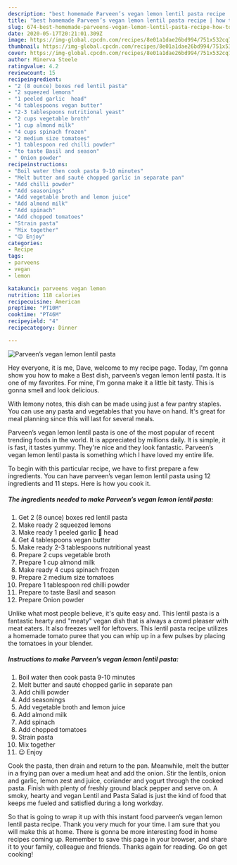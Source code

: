 ```yaml
---
description: "best homemade Parveen’s vegan lemon lentil pasta recipe | how to make the best Parveen’s vegan lemon lentil pasta"
title: "best homemade Parveen’s vegan lemon lentil pasta recipe | how to make the best Parveen’s vegan lemon lentil pasta"
slug: 674-best-homemade-parveens-vegan-lemon-lentil-pasta-recipe-how-to-make-the-best-parveens-vegan-lemon-lentil-pasta
date: 2020-05-17T20:21:01.309Z
image: https://img-global.cpcdn.com/recipes/8e01a1dae26bd994/751x532cq70/parveens-vegan-lemon-lentil-pasta-recipe-main-photo.jpg
thumbnail: https://img-global.cpcdn.com/recipes/8e01a1dae26bd994/751x532cq70/parveens-vegan-lemon-lentil-pasta-recipe-main-photo.jpg
cover: https://img-global.cpcdn.com/recipes/8e01a1dae26bd994/751x532cq70/parveens-vegan-lemon-lentil-pasta-recipe-main-photo.jpg
author: Minerva Steele
ratingvalue: 4.2
reviewcount: 15
recipeingredient:
- "2 (8 ounce) boxes red lentil pasta"
- "2 squeezed lemons"
- "1 peeled garlic  head"
- "4 tablespoons vegan butter"
- "2-3 tablespoons nutritional yeast"
- "2 cups vegetable broth"
- "1 cup almond milk"
- "4 cups spinach frozen"
- "2 medium size tomatoes"
- "1 tablespoon red chilli powder"
- "to taste Basil and season"
- " Onion powder"
recipeinstructions:
- "Boil water then cook pasta 9-10 minutes"
- "Melt butter and sauté chopped garlic in separate pan"
- "Add chilli powder"
- "Add seasonings"
- "Add vegetable broth and lemon juice"
- "Add almond milk"
- "Add spinach"
- "Add chopped tomatoes"
- "Strain pasta"
- "Mix together"
- "😉 Enjoy"
categories:
- Recipe
tags:
- parveens
- vegan
- lemon

katakunci: parveens vegan lemon 
nutrition: 118 calories
recipecuisine: American
preptime: "PT10M"
cooktime: "PT46M"
recipeyield: "4"
recipecategory: Dinner

---
```



![Parveen’s vegan lemon lentil pasta](https://img-global.cpcdn.com/recipes/8e01a1dae26bd994/751x532cq70/parveens-vegan-lemon-lentil-pasta-recipe-main-photo.jpg)

Hey everyone, it is me, Dave, welcome to my recipe page. Today, I'm gonna show you how to make a Best dish, parveen’s vegan lemon lentil pasta. It is one of my favorites. For mine, I'm gonna make it a little bit tasty. This is gonna smell and look delicious.

With lemony notes, this dish can be made using just a few pantry staples. You can use any pasta and vegetables that you have on hand. It&#39;s great for meal planning since this will last for several meals.

Parveen’s vegan lemon lentil pasta is one of the most popular of recent trending foods in the world. It is appreciated by millions daily. It is simple, it is fast, it tastes yummy. They're nice and they look fantastic. Parveen’s vegan lemon lentil pasta is something which I have loved my entire life.


To begin with this particular recipe, we have to first prepare a few ingredients. You can have parveen’s vegan lemon lentil pasta using 12 ingredients and 11 steps. Here is how you cook it.

<!--inarticleads1-->

##### The ingredients needed to make Parveen’s vegan lemon lentil pasta:

1. Get 2 (8 ounce) boxes red lentil pasta
1. Make ready 2 squeezed lemons
1. Make ready 1 peeled garlic 🧄 head
1. Get 4 tablespoons vegan butter
1. Make ready 2-3 tablespoons nutritional yeast
1. Prepare 2 cups vegetable broth
1. Prepare 1 cup almond milk
1. Make ready 4 cups spinach frozen
1. Prepare 2 medium size tomatoes
1. Prepare 1 tablespoon red chilli powder
1. Prepare to taste Basil and season
1. Prepare  Onion powder


Unlike what most people believe, it&#39;s quite easy and. This lentil pasta is a fantastic hearty and &#34;meaty&#34; vegan dish that is always a crowd pleaser with meat eaters. It also freezes well for leftovers. This lentil pasta recipe utilizes a homemade tomato puree that you can whip up in a few pulses by placing the tomatoes in your blender. 

<!--inarticleads2-->

##### Instructions to make Parveen’s vegan lemon lentil pasta:

1. Boil water then cook pasta 9-10 minutes
1. Melt butter and sauté chopped garlic in separate pan
1. Add chilli powder
1. Add seasonings
1. Add vegetable broth and lemon juice
1. Add almond milk
1. Add spinach
1. Add chopped tomatoes
1. Strain pasta
1. Mix together
1. 😉 Enjoy


Cook the pasta, then drain and return to the pan. Meanwhile, melt the butter in a frying pan over a medium heat and add the onion. Stir the lentils, onion and garlic, lemon zest and juice, coriander and yogurt through the cooked pasta. Finish with plenty of freshly ground black pepper and serve on. A smoky, hearty and vegan Lentil and Pasta Salad is just the kind of food that keeps me fueled and satisfied during a long workday. 

So that is going to wrap it up with this instant food parveen’s vegan lemon lentil pasta recipe. Thank you very much for your time. I am sure that you will make this at home. There is gonna be more interesting food in home recipes coming up. Remember to save this page in your browser, and share it to your family, colleague and friends. Thanks again for reading. Go on get cooking!
